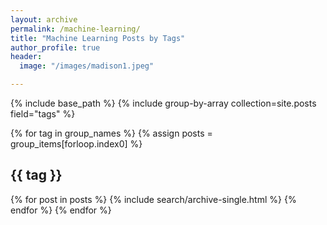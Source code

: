 ```yaml
---
layout: archive
permalink: /machine-learning/
title: "Machine Learning Posts by Tags"
author_profile: true
header:
  image: "/images/madison1.jpeg"

---
```


{% include base_path %}
{% include group-by-array collection=site.posts field="tags" %}

{% for tag in group_names %}
  {% assign posts = group_items[forloop.index0] %}
  <h2 id="{{ tag | slugify }}" class="archive__subtitle">{{ tag }}</h2>
  {% for post in posts %}
    {% include search/archive-single.html %}
  {% endfor %}
{% endfor %}
